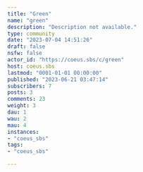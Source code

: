 ```yaml
---
title: "Green" 
name: "green"
description: "Description not available."
type: community
date: "2023-07-04 14:51:26"
draft: false
nsfw: false
actor_id: "https://coeus.sbs/c/green"
host: coeus.sbs
lastmod: "0001-01-01 00:00:00"
published: "2023-06-21 03:47:14"
subscribers: 7
posts: 3
comments: 23
weight: 3
dau: 1
wau: 2
mau: 4
instances:
- "coeus_sbs"
tags: 
- "coeus_sbs"

---
```


